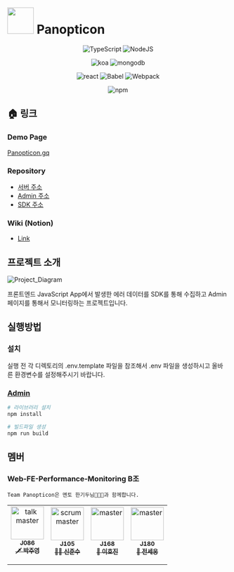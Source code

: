 # <img src="https://i.imgur.com/25nFdF1.jpg" width="60px;"> Panopticon

<div align="center" style="margin-top : 10px"> 

![TypeScript](https://img.shields.io/badge/TypeScript-v4.0.5-blue?logo=TypeScript) ![NodeJS](https://img.shields.io/badge/node.js-v14.5.1-green?logo=node.js)

![koa](https://img.shields.io/badge/KOA-4.16.1-yellow?logo=KoaJs) ![mongodb](https://img.shields.io/badge/MongoDB-v4.2.10-green?logo=mongodb)

![react](https://img.shields.io/badge/React-17.0.1-1cf?logo=react) ![Babel](https://img.shields.io/badge/@babel/core-7.12.3-yellow?logo=babel) ![Webpack](https://img.shields.io/badge/Webpack-4.44.2-blue?logo=Webpack)

![npm](https://img.shields.io/badge/npm-6.14.8-red?logo=npm)

</div>

## :house: 링크

### Demo Page

[Panopticon.gq](http://panopticon.gq/issue)

### Repository

- [서버 주소](https://github.com/boostcamp-2020/Project11-B-Web-FE-Performance-Monitoring-Server)
- [Admin 주소](https://github.com/boostcamp-2020/Project11-B-Web-FE-Performance-Monitoring-Admin)
- [SDK 주소](https://github.com/boostcamp-2020/Project11-B-Web-FE-Performance-Monitoring-SDK)

### Wiki (Notion)

- [Link](https://www.notion.so/PANOPTIOCN-7417bc8fe4614754b49bdd17745d25a2)


## 프로젝트 소개

![Project_Diagram](https://i.imgur.com/xA1SDWw.png)

프론트엔드 JavaScript App에서 발생한 에러 데이터를 SDK를 통해 수집하고 Admin 페이지를 통해서 모니터링하는 프로젝트입니다.

## 실행방법

### 설치
실행 전 각 디렉토리의 .env.template 파일을 참조해서 .env 파일을 생성하시고 올바른 환경변수를 설정해주시기 바랍니다. 

### [Admin](https://github.com/boostcamp-2020/Project11-B-Web-FE-Performance-Monitoring-Admin)
```bash
# 라이브러리 설치
npm install

# 빌드파일 생성
npm run build
```

## 멤버 

### Web-FE-Performance-Monitoring B조
```
Team Panopticon은 멘토 한기두님👨🏻‍🏫과 함께합니다.
```

<table>
  <tr>
    <td align="center"><a href="https://github.com/juyoungpark718"><img src="https://avatars3.githubusercontent.com/u/49264892?s=460&v=4" width="75px;" alt="talk master"/>
      <br/><sub><b>J086</b></sub>
      <br/><sub><b>🗡️ 박주영</b></sub></a>
      <br/><img src="https://noticon-static.tammolo.com/dgggcrkxq/image/upload/v1566913457/noticon/eh4d0dnic4n1neth3fui.png" width="14px;"/>
    </td>
    <td align="center"><a href="https://github.com/junsushin-dev"><img src="https://avatars3.githubusercontent.com/u/32405358?s=400&u=cbda272c344b4c9e35cc1ee452f0bc4eae7e34c3&v=4" width="75px;" alt="scrum master"/>
      <br/><sub><b>J105</b></sub>
      <br/><sub><b>🏄🏻 신준수</b></sub></a>
      <br/><img src="https://noticon-static.tammolo.com/dgggcrkxq/image/upload/v1566913457/noticon/eh4d0dnic4n1neth3fui.png" width="14px;">
    </td>
    <td align="center"><a href="https://github.com/EarlyHail"><img src="https://avatars3.githubusercontent.com/u/55068119?s=460&v=4" width="75px;" alt=" master"/>
      <br/><sub><b>J168</b></sub>
      <br/><sub><b>🔧 이호진</b></sub></a>
      <br/><img src="https://noticon-static.tammolo.com/dgggcrkxq/image/upload/v1566913457/noticon/eh4d0dnic4n1neth3fui.png" width="14px;"/>
    </td>
    <td align="center"><a href="https://github.com/saeeng"><img src="https://avatars0.githubusercontent.com/u/41819176?s=460&v=4" width="75px;" alt=" master"/>
      <br/><sub><b>J180</b></sub>
      <br/><sub><b>🍟 전세웅</b></sub></a>
      <br/><img src="https://noticon-static.tammolo.com/dgggcrkxq/image/upload/v1566913457/noticon/eh4d0dnic4n1neth3fui.png" width="14px;">
    </td>
  </tr>
</table>
